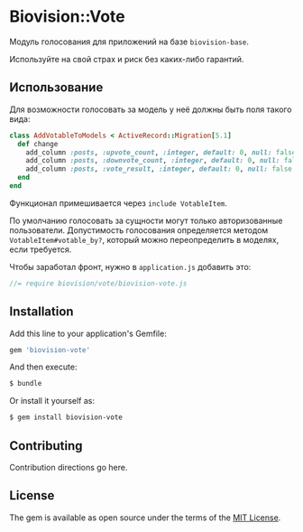 Biovision::Vote
===============

Модуль голосования для приложений на базе `biovision-base`.

Используйте на свой страх и риск без каких-либо гарантий.

Использование
-------------

Для возможности голосовать за модель у неё должны быть поля такого вида:

```ruby
class AddVotableToModels < ActiveRecord::Migration[5.1]
  def change
    add_column :posts, :upvote_count, :integer, default: 0, null: false
    add_column :posts, :downvote_count, :integer, default: 0, null: false
    add_column :posts, :vote_result, :integer, default: 0, null: false
  end
end
```

Функционал примешивается через `include VotableItem`.

По умолчанию голосовать за сущности могут только авторизованные пользователи.
Допустимость голосования определяется методом `VotableItem#votable_by?`, который
можно переопределить в моделях, если требуется.

Чтобы заработал фронт, нужно в `application.js` добавить это:

```javascript
//= require biovision/vote/biovision-vote.js
```

## Installation
Add this line to your application's Gemfile:

```ruby
gem 'biovision-vote'
```

And then execute:
```bash
$ bundle
```

Or install it yourself as:
```bash
$ gem install biovision-vote
```

## Contributing
Contribution directions go here.

## License
The gem is available as open source under the terms of the [MIT License](http://opensource.org/licenses/MIT).
